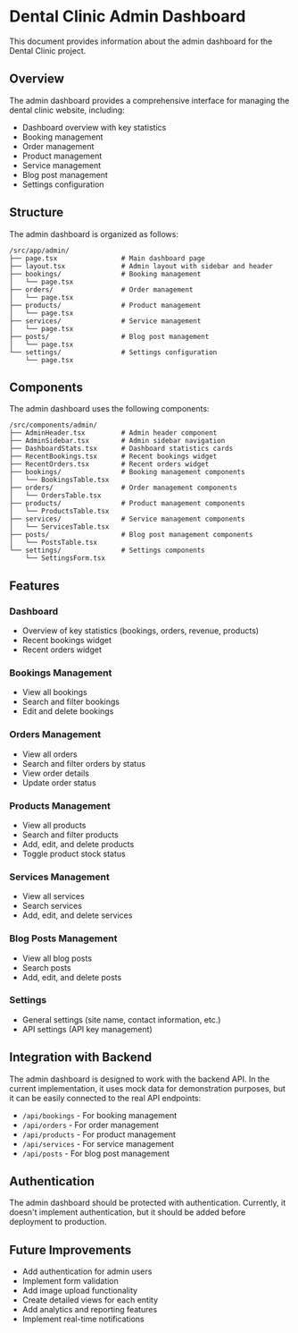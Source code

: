 # Dental Clinic Admin Dashboard

This document provides information about the admin dashboard for the Dental Clinic project.

## Overview

The admin dashboard provides a comprehensive interface for managing the dental clinic website, including:

- Dashboard overview with key statistics
- Booking management
- Order management
- Product management
- Service management
- Blog post management
- Settings configuration

## Structure

The admin dashboard is organized as follows:

```
/src/app/admin/
├── page.tsx                # Main dashboard page
├── layout.tsx              # Admin layout with sidebar and header
├── bookings/               # Booking management
│   └── page.tsx
├── orders/                 # Order management
│   └── page.tsx
├── products/               # Product management
│   └── page.tsx
├── services/               # Service management
│   └── page.tsx
├── posts/                  # Blog post management
│   └── page.tsx
└── settings/               # Settings configuration
    └── page.tsx
```

## Components

The admin dashboard uses the following components:

```
/src/components/admin/
├── AdminHeader.tsx         # Admin header component
├── AdminSidebar.tsx        # Admin sidebar navigation
├── DashboardStats.tsx      # Dashboard statistics cards
├── RecentBookings.tsx      # Recent bookings widget
├── RecentOrders.tsx        # Recent orders widget
├── bookings/               # Booking management components
│   └── BookingsTable.tsx
├── orders/                 # Order management components
│   └── OrdersTable.tsx
├── products/               # Product management components
│   └── ProductsTable.tsx
├── services/               # Service management components
│   └── ServicesTable.tsx
├── posts/                  # Blog post management components
│   └── PostsTable.tsx
└── settings/               # Settings components
    └── SettingsForm.tsx
```

## Features

### Dashboard

- Overview of key statistics (bookings, orders, revenue, products)
- Recent bookings widget
- Recent orders widget

### Bookings Management

- View all bookings
- Search and filter bookings
- Edit and delete bookings

### Orders Management

- View all orders
- Search and filter orders by status
- View order details
- Update order status

### Products Management

- View all products
- Search and filter products
- Add, edit, and delete products
- Toggle product stock status

### Services Management

- View all services
- Search services
- Add, edit, and delete services

### Blog Posts Management

- View all blog posts
- Search posts
- Add, edit, and delete posts

### Settings

- General settings (site name, contact information, etc.)
- API settings (API key management)

## Integration with Backend

The admin dashboard is designed to work with the backend API. In the current implementation, it uses mock data for demonstration purposes, but it can be easily connected to the real API endpoints:

- `/api/bookings` - For booking management
- `/api/orders` - For order management
- `/api/products` - For product management
- `/api/services` - For service management
- `/api/posts` - For blog post management

## Authentication

The admin dashboard should be protected with authentication. Currently, it doesn't implement authentication, but it should be added before deployment to production.

## Future Improvements

- Add authentication for admin users
- Implement form validation
- Add image upload functionality
- Create detailed views for each entity
- Add analytics and reporting features
- Implement real-time notifications
